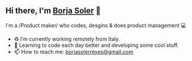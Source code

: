 ## Hi there, I'm [Borja Soler](https://twitter.com/borjasolerme) 🍕

I'm a /Product maker/ who codes, desgins & does product management 💻

- ♻️ I’m currently working remotely from Italy.
- 🌱 Learning to code each day better and developing some cool stuff.  
- 📫 How to reach me: borjasolerreyes@gmail.com


<!--
**borjasolerme/borjasolerme** is a ✨ _special_ ✨ repository because its `README.md` (this file) appears on your GitHub profile.

Here are some ideas to get you started:

- 🔭 I’m currently working on ...
- 🌱 I’m currently learning ...
- 👯 I’m looking to collaborate on ...
- 🤔 I’m looking for help with ...
- 💬 Ask me about ...
- 📫 How to reach me: ...
- 😄 Pronouns: ...
- ⚡ Fun fact: ...
-->
